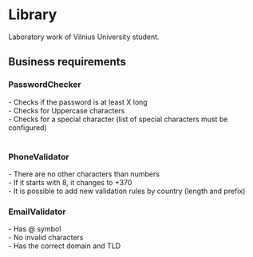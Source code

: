 <h1>Library</h1>
<div>
Laboratory work of Vilnius University student.
</div>
<h2>Business requirements</h2>

<h3>
  PasswordChecker
</h3>
 - Checks if the password is at least X long<br>
- Checks for Uppercase characters<br>
- Checks for a special character (list of special characters must be configured)<br>
<br>
<h3>
  PhoneValidator
</h3>
- There are no other characters than numbers
<br>- If it starts with 8, it changes to +370
<br>- It is possible to add new validation rules by country (length and prefix)
<h3>
  EmailValidator
</h3>
- Has @ symbol<br>
- No invalid characters<br>
- Has the correct domain and TLD

